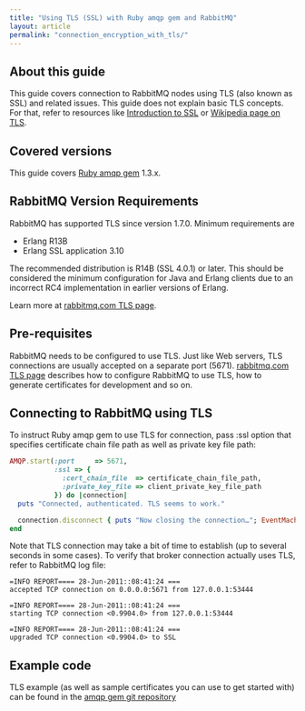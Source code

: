 ```yaml
---
title: "Using TLS (SSL) with Ruby amqp gem and RabbitMQ"
layout: article
permalink: "connection_encryption_with_tls/"
---
```


## About this guide

This guide covers connection to RabbitMQ nodes using TLS (also known as
SSL) and related issues. This guide does not explain basic TLS concepts.
For that, refer to resources like [Introduction to
SSL](https://developer.mozilla.org/en/Introduction_to_SSL) or [Wikipedia
page on TLS](http://en.wikipedia.org/wiki/Transport_Layer_Security).

## Covered versions

This guide covers [Ruby amqp gem](http://github.com/ruby-amqp/amqp)
1.3.x.

## RabbitMQ Version Requirements

RabbitMQ has supported TLS since version 1.7.0. Minimum requirements are

 * Erlang R13B
 * Erlang SSL application 3.10

The recommended distribution is R14B (SSL 4.0.1) or later. This should
be considered the minimum configuration for Java and Erlang clients due
to an incorrect RC4 implementation in earlier versions of Erlang.

Learn more at [rabbitmq.com TLS page](http://www.rabbitmq.com/ssl.html).

## Pre-requisites

RabbitMQ needs to be configured to use TLS. Just like Web
servers, TLS connections are usually accepted on a separate port (5671).
[rabbitmq.com TLS page](http://www.rabbitmq.com/ssl.html) describes how
to configure RabbitMQ to use TLS, how to generate certificates for
development and so on.

## Connecting to RabbitMQ using TLS

To instruct Ruby amqp gem to use TLS for connection, pass :ssl option
that specifies certificate chain file path as well as private key file
path:

``` ruby
AMQP.start(:port     => 5671,
           :ssl => {
             :cert_chain_file  => certificate_chain_file_path,
             :private_key_file => client_private_key_file_path
           }) do |connection|
  puts "Connected, authenticated. TLS seems to work."

  connection.disconnect { puts "Now closing the connection…"; EventMachine.stop }
end
 ```

Note that TLS connection may take a bit of time to establish (up to
several seconds in some cases). To verify that broker connection
actually uses TLS, refer to RabbitMQ log file:

```
=INFO REPORT==== 28-Jun-2011::08:41:24 ===
accepted TCP connection on 0.0.0.0:5671 from 127.0.0.1:53444

=INFO REPORT==== 28-Jun-2011::08:41:24 ===
starting TCP connection <0.9904.0> from 127.0.0.1:53444

=INFO REPORT==== 28-Jun-2011::08:41:24 ===
upgraded TCP connection <0.9904.0> to SSL
```

## Example code

TLS example (as well as sample certificates you can use to get started
with) can be found in the [amqp gem git
repository](https://github.com/ruby-amqp/amqp/tree/master/examples)
